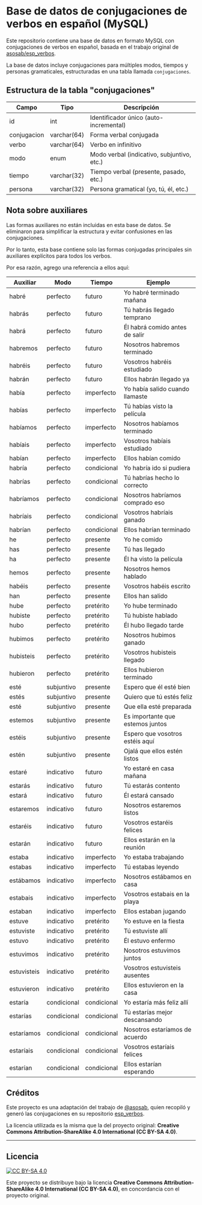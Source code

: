 # Base de datos de conjugaciones de verbos en español (MySQL)

Este repositorio contiene una base de datos en formato MySQL con conjugaciones de verbos en español, basada en el trabajo original de [asosab/esp_verbos](https://github.com/asosab/esp_verbos).

La base de datos incluye conjugaciones para múltiples modos, tiempos y personas gramaticales, estructuradas en una tabla llamada `conjugaciones`.

## Estructura de la tabla "conjugaciones"

| Campo        | Tipo           | Descripción                                   |
|--------------|----------------|-----------------------------------------------|
| id           | int            | Identificador único (auto-incremental)        |
| conjugacion  | varchar(64)    | Forma verbal conjugada                        |
| verbo        | varchar(64)    | Verbo en infinitivo                           |
| modo         | enum           | Modo verbal (indicativo, subjuntivo, etc.)    |
| tiempo       | varchar(32)    | Tiempo verbal (presente, pasado, etc.)        |
| persona      | varchar(32)    | Persona gramatical (yo, tú, él, etc.)         |

## Nota sobre auxiliares

Las formas auxiliares no están incluidas en esta base de datos. Se eliminaron para simplificar la estructura y evitar confusiones en las conjugaciones.

Por lo tanto, esta base contiene solo las formas conjugadas principales sin auxiliares explícitos para todos los verbos.

Por esa razón, agrego una referencia a ellos aquí:

| Auxiliar    | Modo        | Tiempo      | Ejemplo                         |
|-------------|-------------|-------------|--------------------------------|
| habré       | perfecto    | futuro      | Yo habré terminado mañana      |
| habrás      | perfecto    | futuro      | Tú habrás llegado temprano      |
| habrá       | perfecto    | futuro      | Él habrá comido antes de salir  |
| habremos    | perfecto    | futuro      | Nosotros habremos terminado     |
| habréis     | perfecto    | futuro      | Vosotros habréis estudiado      |
| habrán      | perfecto    | futuro      | Ellos habrán llegado ya         |
| había       | perfecto    | imperfecto  | Yo había salido cuando llamaste |
| habías      | perfecto    | imperfecto  | Tú habías visto la película     |
| habíamos    | perfecto    | imperfecto  | Nosotros habíamos terminado     |
| habíais     | perfecto    | imperfecto  | Vosotros habíais estudiado      |
| habían      | perfecto    | imperfecto  | Ellos habían comido             |
| habría      | perfecto    | condicional | Yo habría ido si pudiera        |
| habrías     | perfecto    | condicional | Tú habrías hecho lo correcto    |
| habríamos   | perfecto    | condicional | Nosotros habríamos comprado eso |
| habríais    | perfecto    | condicional | Vosotros habríais ganado        |
| habrían     | perfecto    | condicional | Ellos habrían terminado        |
| he          | perfecto    | presente    | Yo he comido                    |
| has         | perfecto    | presente    | Tú has llegado                  |
| ha          | perfecto    | presente    | Él ha visto la película         |
| hemos       | perfecto    | presente    | Nosotros hemos hablado          |
| habéis      | perfecto    | presente    | Vosotros habéis escrito         |
| han         | perfecto    | presente    | Ellos han salido                |
| hube        | perfecto    | pretérito   | Yo hube terminado               |
| hubiste     | perfecto    | pretérito   | Tú hubiste hablado              |
| hubo        | perfecto    | pretérito   | Él hubo llegado tarde           |
| hubimos     | perfecto    | pretérito   | Nosotros hubimos ganado         |
| hubisteis   | perfecto    | pretérito   | Vosotros hubisteis llegado      |
| hubieron    | perfecto    | pretérito   | Ellos hubieron terminado       |
| esté        | subjuntivo  | presente    | Espero que él esté bien         |
| estés       | subjuntivo  | presente    | Quiero que tú estés feliz       |
| esté        | subjuntivo  | presente    | Que ella esté preparada         |
| estemos     | subjuntivo  | presente    | Es importante que estemos juntos|
| estéis      | subjuntivo  | presente    | Espero que vosotros estéis aquí |
| estén       | subjuntivo  | presente    | Ojalá que ellos estén listos    |
| estaré      | indicativo  | futuro      | Yo estaré en casa mañana        |
| estarás     | indicativo  | futuro      | Tú estarás contento             |
| estará      | indicativo  | futuro      | Él estará cansado               |
| estaremos   | indicativo  | futuro      | Nosotros estaremos listos       |
| estaréis    | indicativo  | futuro      | Vosotros estaréis felices       |
| estarán     | indicativo  | futuro      | Ellos estarán en la reunión     |
| estaba      | indicativo  | imperfecto  | Yo estaba trabajando            |
| estabas     | indicativo  | imperfecto  | Tú estabas leyendo              |
| estábamos   | indicativo  | imperfecto  | Nosotros estábamos en casa      |
| estabais    | indicativo  | imperfecto  | Vosotros estabais en la playa   |
| estaban     | indicativo  | imperfecto  | Ellos estaban jugando           |
| estuve      | indicativo  | pretérito   | Yo estuve en la fiesta          |
| estuviste   | indicativo  | pretérito   | Tú estuviste allí               |
| estuvo      | indicativo  | pretérito   | Él estuvo enfermo               |
| estuvimos   | indicativo  | pretérito   | Nosotros estuvimos juntos       |
| estuvisteis | indicativo  | pretérito   | Vosotros estuvisteis ausentes   |
| estuvieron  | indicativo  | pretérito   | Ellos estuvieron en la casa     |
| estaría     | condicional | condicional | Yo estaría más feliz allí       |
| estarías    | condicional | condicional | Tú estarías mejor descansando   |
| estaríamos  | condicional | condicional | Nosotros estaríamos de acuerdo  |
| estaríais   | condicional | condicional | Vosotros estaríais felices      |
| estarían    | condicional | condicional | Ellos estarían esperando        |

## Créditos

Este proyecto es una adaptación del trabajo de [@asosab](https://github.com/asosab), quien recopiló y generó las conjugaciones en su repositorio [esp_verbos](https://github.com/asosab/esp_verbos).

La licencia utilizada es la misma que la del proyecto original: **Creative Commons Attribution-ShareAlike 4.0 International (CC BY-SA 4.0)**.

---

## Licencia

[![CC BY-SA 4.0](https://licensebuttons.net/l/by-sa/4.0/88x31.png)](https://creativecommons.org/licenses/by-sa/4.0/)

Este proyecto se distribuye bajo la licencia **Creative Commons Attribution-ShareAlike 4.0 International (CC BY-SA 4.0)**, en concordancia con el proyecto original.

